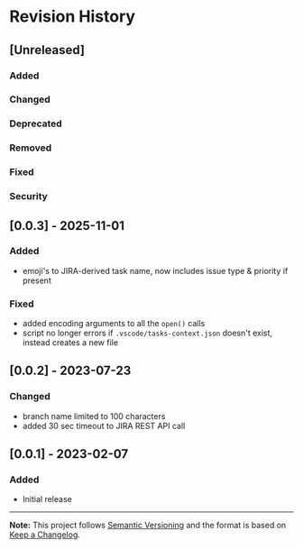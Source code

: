# Revision History

## [Unreleased]
### Added
### Changed
### Deprecated
### Removed
### Fixed
### Security

## [0.0.3] - 2025-11-01

### Added

- emoji's to JIRA-derived task name, now includes issue type & priority if present

### Fixed

- added encoding arguments to all the `open()` calls
- script no longer errors if `.vscode/tasks-context.json` doesn't exist, instead
  creates a new file

## [0.0.2] - 2023-07-23

### Changed

- branch name limited to 100 characters
- added 30 sec timeout to JIRA REST API call

## [0.0.1] - 2023-02-07

### Added

- Initial release

---

**Note:** This project follows [Semantic Versioning](https://semver.org/) and
the format is based on [Keep a Changelog](https://keepachangelog.com/).
